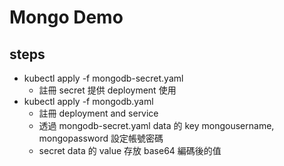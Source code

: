# Mongo Demo
## steps
- kubectl apply -f mongodb-secret.yaml
    - 註冊 secret 提供 deployment 使用
- kubectl apply -f mongodb.yaml
    - 註冊 deployment and service
    - 透過 mongodb-secret.yaml data 的 key mongousername, mongopassword 設定帳號密碼
    - secret data 的 value 存放 base64 編碼後的值 